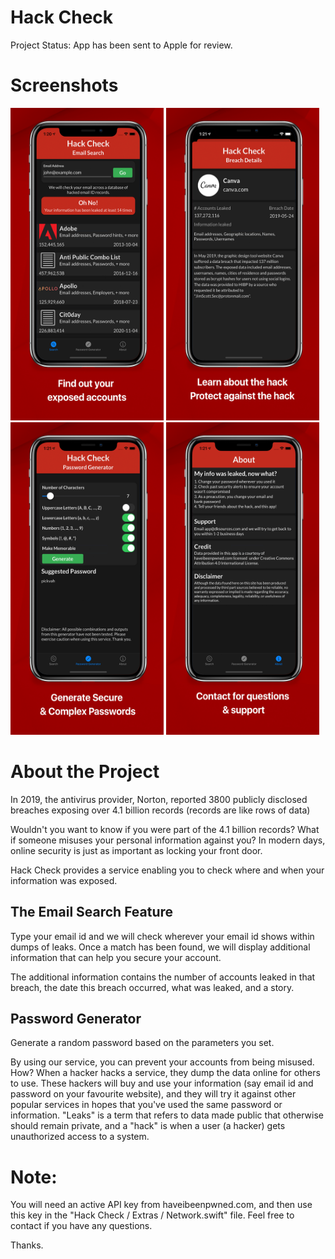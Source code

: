 # Hack Check

Project Status: App has been sent to Apple for review. 

# Screenshots
<p>
  <img src="/screenshots/1emaillsearch.jpg?raw=true" width=245 height=500 display=inline/>
  <img src="/screenshots/2emaildetail.jpg?raw=true" width=245 height=500 display=inline/>
  <img src="/screenshots/3passwordgenerator.jpg?raw=true" width=245 height=500 display=inline/>
  <img src="/screenshots/4about.jpg?raw=true" width=245 height=500 display=inline/>
</p>


# About the Project

In 2019, the antivirus provider, Norton, reported 3800 publicly disclosed breaches exposing over 4.1 billion records (records are like rows of data)

Wouldn't you want to know if you were part of the 4.1 billion records? What if someone misuses your personal information against you? In modern days, online security is just as important as locking your front door. 

Hack Check provides a service enabling you to check where and when your information was exposed. 

## The Email Search Feature
Type your email id and we will check wherever your email id shows within dumps of leaks. Once a match has been found, we will display additional information that can help you secure your account. 

The additional information contains the number of accounts leaked in that breach, the date this breach occurred, what was leaked, and a story. 

## Password Generator 
Generate a random password based on the parameters you set.

By using our service, you can prevent your accounts from being misused. How? When a hacker hacks a service, they dump the data online for others to use. These hackers will buy and use your information (say email id and password on your favourite website), and they will try it against other popular services in hopes that you've used the same password or information. "Leaks" is a term that refers to data made public that otherwise should remain private, and a "hack" is when a user (a hacker) gets unauthorized access to a system. 


# Note: 
You will need an active API key from haveibeenpwned.com, and then use this key in the "Hack Check / Extras / Network.swift" file. 
Feel free to contact if you have any questions. 

Thanks. 
